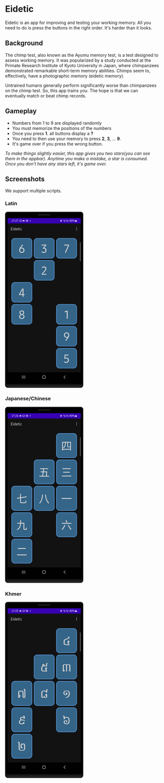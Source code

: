 # Eidetic

Eidetic is an app for improving and testing your working memory. All you need to do is press the buttons in the right order.
It's harder than it looks.

## Background

The chimp test, also known as the Ayumu memory test, is a test designed to assess working memory.
It was popularized by a study conducted at the Primate Research Institute of Kyoto University in Japan, where chimpanzees demonstrated remarkable short-term memory abilities.
Chimps seem to, effectively, have a photographic memory (eidetic memory).

Untrained humans generally perform significantly worse than chimpanzees on the chimp test. So, this app trains you.
The hope is that we can eventually match or beat chimp records.

## Gameplay

- Numbers from 1 to 9 are displayed randomly
- You must memorize the positions of the numbers
- Once you press **1**. all buttons display a **?**
- You need to then use your memory to press **2**, **3**, ... **9**.
- It's game over if you press the wrong button.

*To make things slightly easier, this app gives you two stars(you can see them in the appbar). Anytime you make a mistake, a star is consumed. Once you don't have any stars left, it's game over.*

## Screenshots

We support multiple scripts.

### Latin
<img src="https://github.com/hathibelagal-dev/Eidetic-Memory-Trainer/blob/main/screenshots/latin.png?raw=true" style="width: 256px;"/>

### Japanese/Chinese
<img src="https://github.com/hathibelagal-dev/Eidetic-Memory-Trainer/blob/main/screenshots/japanese.png?raw=true" style="width: 256px;"/>

### Khmer
<img src="https://github.com/hathibelagal-dev/Eidetic-Memory-Trainer/blob/main/screenshots/khmer.png?raw=true" style="width: 256px;"/>
